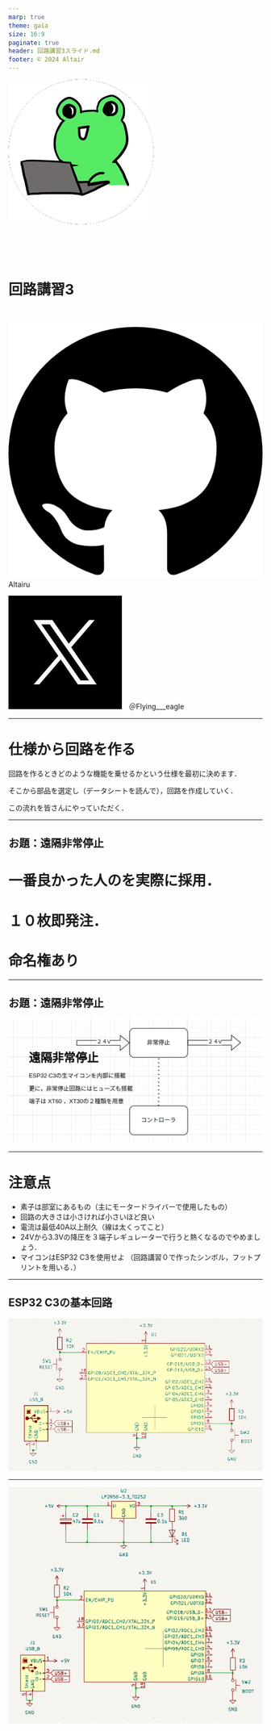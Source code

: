 ```yaml
---
marp: true
theme: gaia
size: 16:9
paginate: true
header: 回路講習3スライド.md
footer: © 2024 Altair
---
```

![bg right width:400px](../../images/altair.png) 

<br>
<br>
<br>

# **回路講習3**
<br>



![width:40px](../../images/image.png)　Altairu

![width:40px](../../images/image-1.png)　＠Flying___eagle

---
# 仕様から回路を作る

回路を作るときどのような機能を乗せるかという仕様を最初に決めます．

そこから部品を選定し（データシートを読んで），回路を作成していく．


この流れを皆さんにやっていただく．

---
## お題：遠隔非常停止

# **一番良かった人のを実際に採用．**
# **１０枚即発注．**
# **命名権あり**

---
## お題：遠隔非常停止

![width:1000px](image.png)

---
# 注意点

- 素子は部室にあるもの（主にモータードライバーで使用したもの）
- 回路の大きさは小さければ小さいほど良い
- 電流は最低40A以上耐久（線は太くってこと）
- 24Vから3.3Vの降圧を３端子レギュレーターで行うと熱くなるのでやめましょう．
- マイコンはESP32 C3を使用せよ
（回路講習０で作ったシンボル，フットプリントを用いる．）

---
## ESP32 C3の基本回路

![alt text](image-31.png)

---

![alt text](image-30.png)



